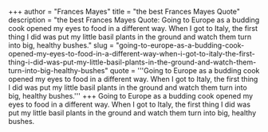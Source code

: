 +++
author = "Frances Mayes"
title = "the best Frances Mayes Quote"
description = "the best Frances Mayes Quote: Going to Europe as a budding cook opened my eyes to food in a different way. When I got to Italy, the first thing I did was put my little basil plants in the ground and watch them turn into big, healthy bushes."
slug = "going-to-europe-as-a-budding-cook-opened-my-eyes-to-food-in-a-different-way-when-i-got-to-italy-the-first-thing-i-did-was-put-my-little-basil-plants-in-the-ground-and-watch-them-turn-into-big-healthy-bushes"
quote = '''Going to Europe as a budding cook opened my eyes to food in a different way. When I got to Italy, the first thing I did was put my little basil plants in the ground and watch them turn into big, healthy bushes.'''
+++
Going to Europe as a budding cook opened my eyes to food in a different way. When I got to Italy, the first thing I did was put my little basil plants in the ground and watch them turn into big, healthy bushes.
